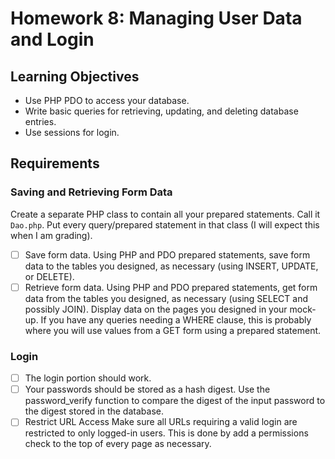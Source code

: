# Homework 8: Managing User Data and Login

## Learning Objectives

* Use PHP PDO to access your database.
* Write basic queries for retrieving, updating, and deleting database entries.
* Use sessions for login.
			
## Requirements
				
### Saving and Retrieving Form Data
				
Create a separate PHP class to contain all your prepared statements. Call it
`Dao.php`. Put every query/prepared statement in that class (I will expect this
when I am grading).

- [ ] Save form data. Using PHP and PDO prepared statements, save form data to the
  tables you designed, as necessary (using INSERT, UPDATE, or DELETE).
- [ ] Retrieve form data. Using PHP and PDO prepared statements, get form data from the
  tables you designed, as necessary (using SELECT and possibly JOIN). Display data on the pages you
  designed in your mock-up. If you have any queries needing a WHERE clause, this is probably where
  you will use values from a GET form using a prepared statement.
				
### Login

- [ ] The login portion should work.
- [ ] Your passwords should be stored as a hash digest. Use the password_verify function to compare the
  digest of the input password to the digest stored in the database.
- [ ] Restrict URL Access Make sure all URLs requiring a valid login are restricted to only logged-in
  users. This is done by add a permissions check to the top of every page as necessary.
